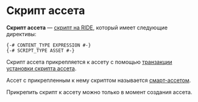 # Скрипт ассета

**Скрипт ассета** — [скрипт на RIDE](/ride/script.md), который имеет следующие директивы:

```ride
{-# CONTENT_TYPE EXPRESSION #-}
{-# SCRIPT_TYPE ASSET #-}
```

Скрипт ассета прикрепляется к ассету с помощью [транзакции установки скрипта ассета](/blockchain/transaction-type/set-asset-script-transaction.md).

Ассет с прикрепленным к нему скриптом называется [смарт-ассетом](/blockchain/smart-asset.md).

Прикрепить скрипт к ассету можно только в момент создания ассета.